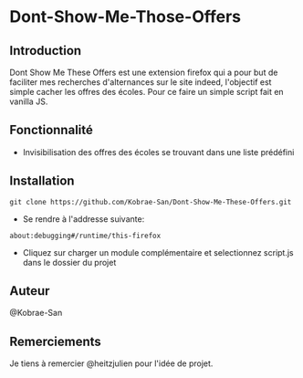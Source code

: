 # Dont-Show-Me-Those-Offers

## Introduction

Dont Show Me These Offers est une extension firefox qui a pour but de faciliter mes recherches d'alternances sur le site indeed, l'objectif est simple cacher les offres des écoles. Pour ce faire un simple script fait en vanilla JS.

## Fonctionnalité

- Invisibilisation des offres des écoles se trouvant dans une liste prédéfini

## Installation

```
git clone https://github.com/Kobrae-San/Dont-Show-Me-These-Offers.git
```

- Se rendre à l'addresse suivante:

```
about:debugging#/runtime/this-firefox
```

- Cliquez sur charger un module complémentaire et selectionnez script.js dans le dossier du projet

## Auteur

@Kobrae-San

## Remerciements

Je tiens à remercier @heitzjulien pour l'idée de projet.
